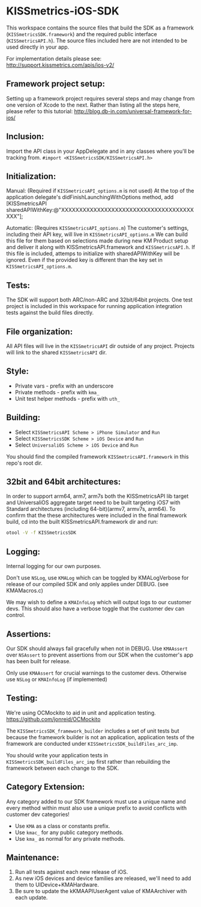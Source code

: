 KISSmetrics-iOS-SDK
===================


This workspace contains the source files that build the SDK as a framework (``KISSmetricsSDK.framework``) and the required public interface (``KISSmetricsAPI.h``). The source files included here are not intended to be used directly in your app.


For implementation details please see: http://support.kissmetrics.com/apis/ios-v2/


Framework project setup:
------------------------
Setting up a framework project requires several steps and may change from one version of Xcode to the next. Rather than listing all the steps here, please refer to this tutorial: http://blog.db-in.com/universal-framework-for-ios/


Inclusion:
----------
Import the API class in your AppDelegate and in any classes where you'll be tracking from. 
``#import <KISSmetricsSDK/KISSmetricsAPI.h>``


Initialization:
---------------
Manual: (Required if ``KISSmetricsAPI_options.m`` is not used)
At the top of the application delegate's didFinishLaunchingWithOptions method, add
[KISSmetricsAPI sharedAPIWithKey:@"XXXXXXXXXXXXXXXXXXXXXXXXXXXXXXXXXXXXXXXX"];

Automatic: (Requires ``KISSmetricsAPI_options.m``)
The customer's settings, including their API key, will live in ``KISSmetricsAPI_options.m``
We can build this file for them based on selections made during new KM Product setup 
and deliver it along with KISSmetricsAPI.framework and ``KISSmetricsAPI.h``.
If this file is included, attemps to initialize with sharedAPIWithKey will be ignored. 
Even if the provided key is different than the key set in ``KISSmetricsAPI_options.m``.


Tests:
---------------------------------
The SDK will support both ARC/non-ARC and 32bit/64bit projects.
One test project is included in this workspace for running application integration tests against the build files directly.


File organization:
------------------
All API files will live in the `KISSmetricsAPI` dir outside of any project.
Projects will link to the shared `KISSmetricsAPI` dir.


Style:
-----
* Private vars - prefix with an underscore
* Private methods - prefix with ``kma_``
* Unit test helper methods - prefix with ``uth_``


Building:
--------
* Select `KISSmetricsAPI Scheme > iPhone Simulator` and `Run`
* Select `KISSmetricsSDK Scheme > iOS Device` and `Run`
* Select `UniversaliOS Scheme > iOS Device` and `Run`


You should find the compiled framework `KISSmetricsAPI.framework` in this repo's root dir.


32bit and 64bit architectures:
--------------------------
In order to support arm64, arm7, arm7s both the KISSmetricsAPI lib target and
UniversaliOS aggregate target need to be built targeting iOS7 with
Standard architectures (including 64-bit)(armv7, armv7s, arm64).
To confirm that the these architectures were included in the final framework build,
cd into the built KISSmetricsAPI.framework dir and run:

```bash
otool -V -f KISSmetricsSDK
```

Logging:
-------
Internal logging for our own purposes.

Don't use ``NSLog``, use ``KMALog`` which can be toggled by KMALogVerbose for release of our compiled SDK and only applies under DEBUG. (see KMAMacros.c)

We may wish to define a ``KMAInfoLog`` which will output logs to our customer devs. This should also have a verbose toggle
that the customer dev can control.


Assertions:
----------
Our SDK should always fail gracefully when not in DEBUG. Use ``KMAAssert`` over ``NSAssert`` to prevent assertions from our SDK when the customer's app has been built for release.

Only use ``KMAAssert`` for crucial warnings to the customer devs. Otherwise use ``NSLog``
or ``KMAInfoLog`` (if implemented)


Testing:
-------
We're using OCMockito to aid in unit and application testing.
https://github.com/jonreid/OCMockito

The `KISSmetricsSDK_framework_builder` includes a set of unit tests but because the
framework builder is not an application, application tests of the framework
are conducted under `KISSmetricsSDK_buildFiles_arc_imp`.

You should write your application tests in `KISSmetricsSDK_buildFiles_arc_imp` first rather
than rebuilding the framework between each change to the SDK.


Category Extension:
------------------
Any category added to our SDK framework must use a unique name and every method within must also use a unique prefix to avoid conflicts with customer dev categories!

* Use ``KMA`` as a class or constants prefix.
* Use ``kmac_`` for any public category methods.
* Use ``kma_`` as normal for any private methods.


Maintenance:
-----------
1. Run all tests against each new release of iOS.
2. As new iOS devices and device families are released, we'll need to add them to UIDevice+KMAHardware.
3. Be sure to update the kKMAAPIUserAgent value of KMAArchiver with each update.



